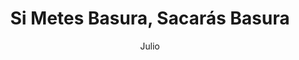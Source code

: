 ---
layout: post
title: Si Metes Basura, Sacarás Basura
author: Julio
tags: analisis-de-datos
excerpt_separator: <!--more-->
---